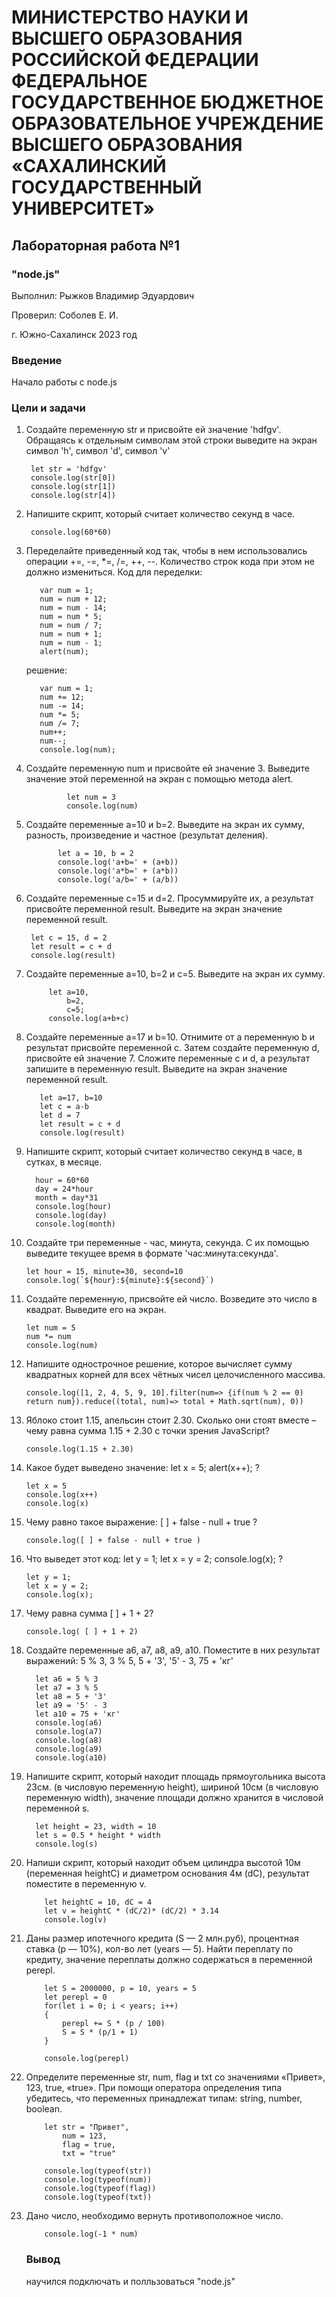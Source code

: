 # МИНИСТЕРСТВО НАУКИ И ВЫСШЕГО ОБРАЗОВАНИЯ РОССИЙСКОЙ ФЕДЕРАЦИИ ФЕДЕРАЛЬНОЕ ГОСУДАРСТВЕННОЕ БЮДЖЕТНОЕ ОБРАЗОВАТЕЛЬНОЕ УЧРЕЖДЕНИЕ ВЫСШЕГО ОБРАЗОВАНИЯ «САХАЛИНСКИЙ ГОСУДАРСТВЕННЫЙ УНИВЕРСИТЕТ»

## Лабораторная работа №1

### "node.js"

Выполнил: Рыжков Владимир Эдуардович

Проверил: Соболев Е. И.

г. Южно-Сахалинск
2023 год

### Введение

Начало работы с node.js

### Цели и задачи

1. Создайте переменную str и присвойте ей значение 'hdfgv'. Обращаясь к отдельным символам этой строки выведите на экран символ 'h', символ 'd', символ 'v'

        let str = 'hdfgv'
        console.log(str[0])
        console.log(str[1])
        console.log(str[4])

2. Напишите скрипт, который считает количество секунд в часе.

        console.log(60*60)

3. Переделайте приведенный код так, чтобы в нем использовались операции +=, -=, *=, /=, ++, --. Количество строк кода при этом не должно измениться. Код для переделки:

          var num = 1;
          num = num + 12;
          num = num - 14;
          num = num * 5;
          num = num / 7;
          num = num + 1;
          num = num - 1;
          alert(num);

   решение:
     
          var num = 1;
          num += 12;
          num -= 14;
          num *= 5;
          num /= 7;
          num++;
          num--;
          console.log(num);

5. Создайте переменную num и присвойте ей значение 3. Выведите значение этой переменной на экран с помощью метода alert.

                let num = 3
                console.log(num)

6. Создайте переменные a=10 и b=2. Выведите на экран их сумму, разность, произведение и частное (результат деления).

              let a = 10, b = 2
              console.log('a+b=' + (a+b))
              console.log('a*b=' + (a*b))
              console.log('a/b=' + (a/b))

7. Создайте переменные c=15 и d=2. Просуммируйте их, а результат присвойте переменной result. Выведите на экран значение переменной result.

        let c = 15, d = 2
        let result = c + d
        console.log(result)

8. Создайте переменные a=10, b=2 и c=5. Выведите на экран их сумму.

            let a=10,
                b=2,
                c=5;
            console.log(a+b+c)

9. Создайте переменные a=17 и b=10. Отнимите от a переменную b и результат присвойте переменной c. Затем создайте переменную d, присвойте ей значение 7. Сложите переменные c и d, а результат запишите в переменную result. Выведите на экран значение переменной result.

          let a=17, b=10
          let c = a-b
          let d = 7
          let result = c + d
          console.log(result)

10. Напишите скрипт, который считает количество секунд в часе, в сутках, в месяце.

          hour = 60*60
          day = 24*hour
          month = day*31
          console.log(hour)
          console.log(day)
          console.log(month)

11. Создайте три переменные - час, минута, секунда. С их помощью выведите текущее время в формате 'час:минута:секунда'.

        let hour = 15, minute=30, second=10
        console.log(`${hour}:${minute}:${second}`) 

12. Создайте переменную, присвойте ей число. Возведите это число в квадрат. Выведите его на экран.

        let num = 5
        num *= num
        console.log(num)

13. Напишите однострочное решение, которое вычисляет сумму квадратных корней для всех чётных чисел целочисленного массива.

        console.log([1, 2, 4, 5, 9, 10].filter(num=> {if(num % 2 == 0) return num}).reduce((total, num)=> total + Math.sqrt(num), 0))

14. Яблоко стоит 1.15, апельсин стоит 2.30. Сколько они стоят вместе – чему равна сумма 1.15 + 2.30 с точки зрения JavaScript?

        console.log(1.15 + 2.30)

15. Какое будет выведено значение: let x = 5; alert(x++); ?

        let x = 5
        console.log(x++)
        console.log(x)

16. Чему равно такое выражение: [ ] + false - null + true ?

        console.log([ ] + false - null + true )

17. Что выведет этот код: let y = 1; let x = y = 2; console.log(x); ?

        let y = 1;
        let x = y = 2;
        console.log(x);

18. Чему равна сумма [ ] + 1 + 2?

        console.log( [ ] + 1 + 2)

19. Создайте переменные a6, a7, a8, a9, a10. Поместите в них результат выражений:
5 % 3,
3 % 5,
5 + '3',
'5' - 3,
75 + 'кг'

          let a6 = 5 % 3
          let a7 = 3 % 5
          let a8 = 5 + '3'
          let a9 = '5' - 3
          let a10 = 75 + 'кг'
          console.log(a6)
          console.log(a7)
          console.log(a8)
          console.log(a9)
          console.log(a10)

20. Напишите скрипт, который находит площадь прямоугольника высота 23см. (в числовую переменную height), шириной 10см (в числовую переменную width), значение площади должно хранится в числовой переменной s.

          let height = 23, width = 10
          let s = 0.5 * height * width
          console.log(s)

21. Напиши скрипт, который находит объем цилиндра высотой 10м (переменная heightC) и диаметром основания 4м (dC), результат поместите в переменную v.

            let heightC = 10, dC = 4
            let v = heightC * (dC/2)* (dC/2) * 3.14
            console.log(v)

22. Даны размер ипотечного кредита (S — 2 млн.руб), процентная ставка (p — 10%), кол-во лет (years — 5). Найти переплату по кредиту, значение переплаты должно содержаться в переменной perepl.

            let S = 2000000, p = 10, years = 5
            let perepl = 0
            for(let i = 0; i < years; i++)
            {
                perepl += S * (p / 100)
                S = S * (p/1 + 1)
            }
            
            console.log(perepl)

23. Определите переменные str, num, flag и txt со значениями «Привет», 123, true, «true». При помощи оператора определения типа убедитесь, что переменных принадлежат типам: string, number, boolean.

            let str = "Привет",
                num = 123,
                flag = true,
                txt = "true"
            
            console.log(typeof(str))
            console.log(typeof(num))
            console.log(typeof(flag))
            console.log(typeof(txt))

24. Дано число, необходимо вернуть противоположное число.

            console.log(-1 * num)

    ### Вывод
    научился подключать и полльзоваться "node.js"
